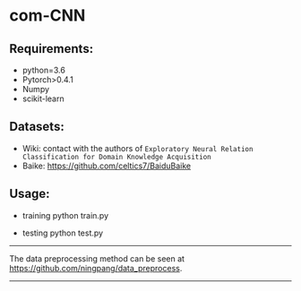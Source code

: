 # com-CNN

Requirements:
----
* python=3.6
* Pytorch>0.4.1
* Numpy
* scikit-learn

Datasets:
----

* Wiki: contact with the authors of `Exploratory Neural Relation Classification for Domain Knowledge Acquisition`
* Baike: https://github.com/celtics7/BaiduBaike

Usage:
----

* training
python train.py 

* testing
python test.py

****
The data preprocessing method can be seen at https://github.com/ningpang/data_preprocess.
****
